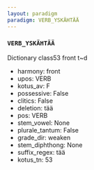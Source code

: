 ```yaml
---
layout: paradigm
paradigm: VERB_YSKÄHTÄÄ
---
```

### ` VERB_YSKÄHTÄÄ `

Dictionary class53 front t~d
* harmony: front
* upos: VERB
* kotus_av: F
* possessive: False
* clitics: False
* deletion: tää
* pos: VERB
* stem_vowel: None
* plurale_tantum: False
* grade_dir: weaken
* stem_diphthong: None
* suffix_regex: tää
* kotus_tn: 53
